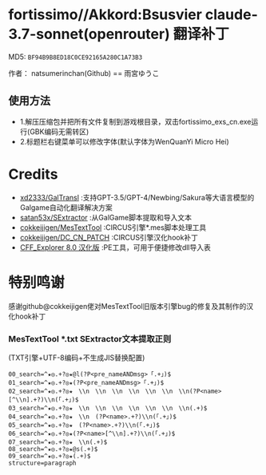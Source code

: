 # fortissimo//Akkord:Bsusvier claude-3.7-sonnet(openrouter) 翻译补丁

MD5: `BF94B9B8ED18C0CE92165A280C1A73B3`

作者： natsumerinchan(Github) == 雨宮ゆうこ

## 使用方法
- 1.解压压缩包并把所有文件复制到游戏根目录，双击fortissimo_exs_cn.exe运行(GBK编码无需转区)
- 2.标题栏右键菜单可以修改字体(默认字体为WenQuanYi Micro Hei)

# Credits

- [xd2333/GalTransl](https://github.com/xd2333/GalTransl.git) :支持GPT-3.5/GPT-4/Newbing/Sakura等大语言模型的Galgame自动化翻译解决方案
- [satan53x/SExtractor](https://github.com/satan53x/SExtractor.git) :从GalGame脚本提取和导入文本
- [cokkeijigen/MesTextTool](https://github.com/cokkeijigen/MesTextTool.git) :CIRCUS引擎*.mes脚本处理工具
- [cokkeijigen/DC_CN_PATCH](https://github.com/cokkeijigen/DC_CN_PATCH/tree/test) :CIRCUS引擎汉化hook补丁
- [CFF_Explorer 8.0 汉化版](https://bbs.kanxue.com/thread-158547-1.htm) :PE工具，可用于便捷修改dll导入表

# 特别鸣谢
感谢github@cokkeijigen佬对MesTextTool旧版本引擎bug的修复及其制作的汉化hook补丁

### MesTextTool *.txt SExtractor文本提取正则
(TXT引擎+UTF-8编码+不生成JIS替换配置)
```
00_search=^★◎.+?◎★@l(?P<pre_nameANDmsg>「.+」)$
01_search=^★◎.+?◎★(?P<pre_nameANDmsg>「.+」)$
02_search=^★◎.+?◎★　\\n　\\n　\\n　\\n　\\n　\\n　\\n(?P<name>[^\\n].+?)\\n(「.+」)$
03_search=^★◎.+?◎★　\\n　\\n　\\n　\\n　\\n　\\n　\\n(.+)$
04_search=^★◎.+?◎★　\\n　(?P<name>.+?)\\n(「.+」)$
05_search=^★◎.+?◎★　(?P<name>.+?)\\n(「.+」)$
06_search=^★◎.+?◎★(?P<name>[^\\n].+?)\\n(「.+」)$
07_search=^★◎.+?◎★　\\n(.+)$
08_search=^★◎.+?◎★@s(.+)$
09_search=^★◎.+?◎★(.+)$
structure=paragraph
```
